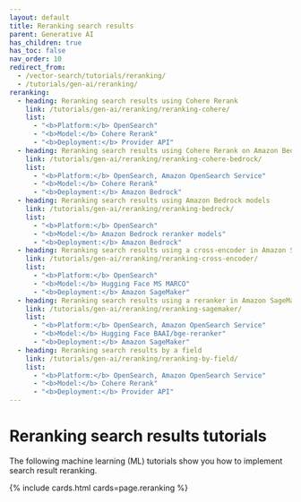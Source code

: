 ```yaml
---
layout: default
title: Reranking search results
parent: Generative AI
has_children: true
has_toc: false
nav_order: 10
redirect_from:
  - /vector-search/tutorials/reranking/
  - /tutorials/gen-ai/reranking/
reranking:
  - heading: Reranking search results using Cohere Rerank
    link: /tutorials/gen-ai/reranking/reranking-cohere/
    list:
      - "<b>Platform:</b> OpenSearch"
      - "<b>Model:</b> Cohere Rerank"  
      - "<b>Deployment:</b> Provider API"  
  - heading: Reranking search results using Cohere Rerank on Amazon Bedrock
    link: /tutorials/gen-ai/reranking/reranking-cohere-bedrock/
    list:
      - "<b>Platform:</b> OpenSearch, Amazon OpenSearch Service"
      - "<b>Model:</b> Cohere Rerank"  
      - "<b>Deployment:</b> Amazon Bedrock" 
  - heading: Reranking search results using Amazon Bedrock models
    link: /tutorials/gen-ai/reranking/reranking-bedrock/
    list:
      - "<b>Platform:</b> OpenSearch"
      - "<b>Model:</b> Amazon Bedrock reranker models"  
      - "<b>Deployment:</b> Amazon Bedrock"  
  - heading: Reranking search results using a cross-encoder in Amazon SageMaker
    link: /tutorials/gen-ai/reranking/reranking-cross-encoder/
    list:
      - "<b>Platform:</b> OpenSearch"
      - "<b>Model:</b> Hugging Face MS MARCO"  
      - "<b>Deployment:</b> Amazon SageMaker" 
  - heading: Reranking search results using a reranker in Amazon SageMaker
    link: /tutorials/gen-ai/reranking/reranking-sagemaker/
    list:
      - "<b>Platform:</b> OpenSearch, Amazon OpenSearch Service"
      - "<b>Model:</b> Hugging Face BAAI/bge-reranker"  
      - "<b>Deployment:</b> Amazon SageMaker" 
  - heading: Reranking search results by a field
    link: /tutorials/gen-ai/reranking/reranking-by-field/
    list:
      - "<b>Platform:</b> OpenSearch, Amazon OpenSearch Service"
      - "<b>Model:</b> Cohere Rerank"  
      - "<b>Deployment:</b> Provider API" 
---
```


# Reranking search results tutorials

The following machine learning (ML) tutorials show you how to implement search result reranking.

{% include cards.html cards=page.reranking %}